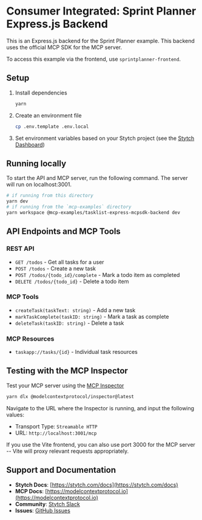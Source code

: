 # Consumer Integrated: Sprint Planner Express.js Backend

This is an Express.js backend for the Sprint Planner example.
This backend uses the official MCP SDK for the MCP server.

To access this example via the frontend, use `sprintplanner-frontend`.

## Setup

1. Install dependencies

   ```bash
   yarn
   ```

2. Create an environment file

   ```bash
   cp .env.template .env.local
   ```

3. Set environment variables based on your Stytch project (see the [Stytch Dashboard](https://stytch.com/dashboard))

## Running locally

To start the API and MCP server, run the following command. The server will run on localhost:3001.

```bash
# if running from this directory
yarn dev
# if running from the `mcp-examples` directory
yarn workspace @mcp-examples/tasklist-express-mcpsdk-backend dev
```

## API Endpoints and MCP Tools

### REST API

- `GET /todos` - Get all tasks for a user
- `POST /todos` - Create a new task
- `POST /todos/{todo_id}/complete` - Mark a todo item as completed
- `DELETE /todos/{todo_id}` - Delete a todo item

### MCP Tools

- `createTask(taskText: string)` - Add a new task
- `markTaskComplete(taskID: string)` - Mark a task as complete
- `deleteTask(taskID: string)` - Delete a task

### MCP Resources

- `taskapp://tasks/{id}` - Individual task resources

## Testing with the MCP Inspector

Test your MCP server using the [MCP Inspector](https://modelcontextprotocol.io/docs/tools/inspector)

```bash
yarn dlx @modelcontextprotocol/inspector@latest
```

Navigate to the URL where the Inspector is running, and input the following values:

- Transport Type: `Streamable HTTP`
- URL: `http://localhost:3001/mcp`

If you use the Vite frontend, you can also use port 3000 for the MCP server -- Vite will proxy relevant requests appropriately.

## Support and Documentation

- **Stytch Docs**: [https://stytch.com/docs](https://stytch.com/docs)
- **MCP Docs**: [https://modelcontextprotocol.io](https://modelcontextprotocol.io)
- **Community**: [Stytch Slack](https://stytch.com/docs/resources/support/overview)
- **Issues**: [GitHub Issues](https://github.com/stytchauth/mcp-examples/issues)
